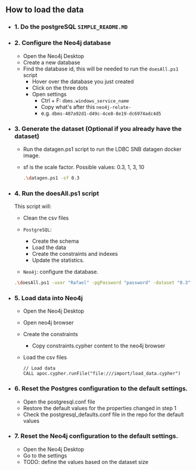 ## How to load the data

-   ### 1. Do the postgreSQL `SIMPLE_README.MD`

-   ### 2. Configure the Neo4j database

    -   Open the Neo4j Desktop
    -   Create a new database
    -   Find the database id, this will be needed to run the `doesAll.ps1` script
        -   Hover over the database you just created
        -   Click on the three dots
        -   Open settings
            -   Ctrl + F: `dbms.windows_service_name`
            -   Copy what's after this `neo4j-relate-`
            -   e.g. `dbms-407a92d1-d49c-4ce8-8e19-dc6974adc4d5`

-   ### 3. Generate the dataset (Optional if you already have the dataset)

    -   Run the datagen.ps1 script to run the LDBC SNB datagen docker image.
    -   sf is the scale factor. Possible values: 0.3, 1, 3, 10

        ```bash
        .\datagen.ps1 -sf 0.3
        ```

-   ### 4. Run the doesAll.ps1 script

    This script will:

    -   Clean the csv files

    -   `PostgreSQL`:

        -   Create the schema
        -   Load the data
        -   Create the constraints and indexes
        -   Update the statistics.

    -   `Neo4j`: configure the database.

    ```bash
    .\doesAll.ps1 -user "Rafael" -pgPassword "password" -dataset "0.3" -neo4jDB "dbms-23424-1234123-234234-sada2dasd3qqf" >> "output_machine2.txt"
    ```

-   ### 5. Load data into Neo4j

    -   Open the Neo4j Desktop
    -   Open neo4j browser

    -   Create the constraints

        -   Copy constraints.cypher content to the neo4j browser

    -   Load the csv files
        ```cypher
        // Load data
        CALL apoc.cypher.runFile("file:///import/load_data.cypher")
        ```

-   ### 6. Reset the Postgres configuration to the default settings.

    -   Open the postgresql.conf file
    -   Restore the default values for the properties changed in step 1
    -   Check the postgresql_defaults.conf file in the repo for the default values

-   ### 7. Reset the Neo4j configuration to the default settings.

    -   Open the Neo4j Desktop
    -   Go to the settings
    -   TODO: define the values based on the dataset size
